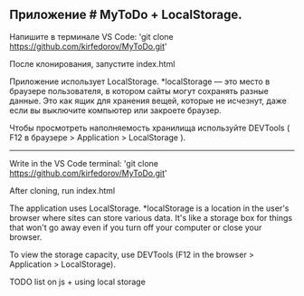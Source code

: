 Приложение # MyToDo + LocalStorage.
----------------------------------------------------------------
Напишите в терминале VS Code:
'git clone https://github.com/kirfedorov/MyToDo.git'

После клонирования, запустите index.html

Приложение использует LocalStorage.
*localStorage — это место в браузере пользователя, в котором сайты могут сохранять разные данные. 
Это как ящик для хранения вещей, которые не исчезнут, даже если вы выключите компьютер или закроете браузер.

Чтобы просмотреть наполняемость хранилища используйте DEVTools
( F12 в браузере > Application > LocalStorage ).

----------------------------------------------------------------
Write in the VS Code terminal: 
'git clone https://github.com/kirfedorov/MyToDo.git'

After cloning, run index.html

The application uses LocalStorage. 
*localStorage is a location in the user's browser where sites can store various data. 
It's like a storage box for things that won't go away even if you turn off your computer or close your browser.

To view the storage capacity, use DEVTools (F12 in the browser > Application > LocalStorage).

TODO list on js + using local storage
